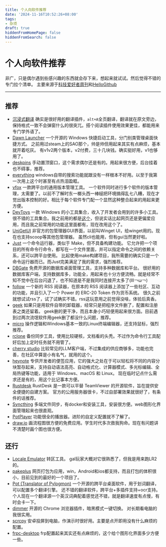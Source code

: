 ```yaml
---
title: 个人向软件推荐
date: '2024-11-16T10:52:26+08:00'
tags:
- 杂项
draft: true
hiddenFromHomePage: false
hiddenFromSearch: false
---
```


# 个人向软件推荐

非广，只是偶尔遇到些感兴趣的东西就会存下来，想起来就试试。然后觉得不错的专门拉个清单。
主要来源于[科技爱好者周刊](https://www.ruanyifeng.com/blog/weekly/)和[HelloGithub](https://hellogithub.com)

---

## 推荐

- [沉浸式翻译](https://immersivetranslate.com/zh-Hans/)
    确实是很好用的翻译插件，`alt+A`全页翻译，翻译就在原文旁边，保持格式一致不会弹窗什么的很突兀。搭个阅读插件使用效果更佳，都能用来专门学外语了。
- [Dawn Launcher](https://github.com/fanchenio/DawnLauncher)
    一个开源的 Windows 快捷启动工具，分门别类管理桌面快捷方式。
    之前用过steam上的SAO那个，帅是帅但用起来其实有点麻烦，基本就开着吃灰。
    有v1v2两个版本，v2付费，三十几块钱。确实挺好用，v1也够用了。
- [deskpins](https://deskpins.fileplanet.com/)
    手动置顶窗口，这个需求偶尔还是有的。用起来很方便，后台挂着也不碍事，推荐。
- [everything](https://www.voidtools.com/zh-cn/)
    windows自带的搜索功能就跟没有一样根本不好用。以至于我第一次用上这个时甚至有点热泪盈眶。
- [vfox](https://vfox.lhan.me/)
    一款跨平台的通用版本管理工具。
    一个软件同时进行多个软件的版本管理，太需要了。以前不了解时东一榔头西一棒槌把环境搞得乱七八糟，现在才觉出版本控制的好。相比于每个软件专门配一个显然这种整合起来的用起来更方便。
- [DevToys](https://devtoys.app/)
    一款 Windows 的小工具集合，收入了开发者会用到的许多小工具。
    很不错的工具集合。我之前用的都是[这个](https://it-tools.tech/)，但说实话比起网页还是更偏爱应用，而且我之前常用的功能这里面都有，现在改用这个了。
- [UniGetUI](https://github.com/marticliment/UniGetUI/tree/3.1.3)
    非官方的包管理器GUI界面，以前叫Winget UI，给winget用的。现在也支持scoop等其他包管理器。
    虽然cli也能用，但有gui当然更好啦。
- [Just](https://just.systems/)
    一个命令运行器，类似于 Make，但不具备构建功能。
    它允许把一个项目的所有命令行命令，都写在一个文件里面，并可以指定命令之间的依赖关系，还可以跨平台使用。
    比起使用make构建项目，我所需要的确实只是一个命令运行器而已。而Just完美满足了我的需求，强烈推荐。
- [DBGate](https://dbgate.org/)
    免费开源的数据库桌面管理工具，支持多种数据库和平台。
    很好用的数据库客户端，支持数据库多，功能全，用起来也十分方便流畅。就是经常不知不觉中在后台闪退了，也不知道是不是我同时连接开太多了(lll￢ω￢)
- [follow](app.follow.is)
    一个新的 RSS 阅读器，在原本的 RSS 阅读器上添加了一些社区、互动的功能，并且引入了一个 Power 的 ERC-20 Token 作为货币系统。
    很久之前就想试试rss了，试了试确实不错。rss这玩意用之前觉得没啥，体验后真香。
- [geek](https://geekuninstaller.com/)
    如果只是用软件自带的卸载器，经常只是把程序文件删了，配置和注册表之类还留着。
    geek删的更干净，而且本身小巧轻便用起来很方面。目前遇到过两次流氓软件用geek删了都没什么问题，推荐。
- [micro](https://github.com/zyedidia/micro)
    操作逻辑和Windows基本一致的Linux终端编辑器，还支持鼠标，强烈推荐。
- [rclone](https://rclone.org/)
    备份同步工具，使用比较硬核，文档看的头秃。不过作为命令行工具配好后加上定时任务就不用管了。
- [cherry studio](https://cherry-ai.com/)
    比较常见的LLM客户端，不过集成的供应商够多，功能也完善，在社区中算是小有名气，就用的这个。
- [heynote](https://github.com/heyman/heynote)
    专供开发者的便签应用，它的强大之处在于可以轻松将不同的内容分块暂存起来，支持自动语法高亮、自动格式化、计算器模式、多光标编辑、全局热键等功能，适用于 Windows、macOS 和 Linux。
    现在临时记点什么需求还是有的，用这个比记事本方便。
- [Rustdesk](https://rustdesk.com/zh/)
    RustDesk 是一款可以平替 TeamViewer 的开源软件，旨在提供安全便捷的自建方案。
    官方的公用服务器很卡，不过自部署效果就很好了，有条件的话推荐。
- [Syncthing](https://github.com/syncthing/syncthing)
    多端文件同步，有docker和安装工具，安装很方便。web图形化界面管理起来也很直观。
- [PotPlayer](PotPlayer)
    功能很全的播放器。进阶的自定义配置就不了解了。
- [draw.io](draw.io)
    画流程图很方便的免费应用。学生时代多次救我狗命。现在有问题讲不清楚时画个图也很方便。

## 还行

- [Locale Emulator](https://xupefei.github.io/Locale-Emulator/)
    转区工具。
    gal玩家大概对它很熟悉了，但我是用来跑LR2的。
- [pakeplus](https://www.pakeplus.com/)
    网页打包为应用，win，Android和ios都支持，而且打包的体积很小，目前见到的最好的一个项目了。
- [Pot (Translator of Pylogmon)](https://github.com/pot-app/pot-desktop)
    一个开源的跨平台桌面软件，用于划词翻译，可以配置多个翻译引擎。
    还不错的翻译软件，跨平台+多插件支持+ocr支持。个人现在一个翻译源一个英汉词典配着感觉还不错，就是翻译速度有点慢，有时会卡一下。
- [dimmer](https://github.com/slc3a2/dimmer)
    开源的 Chrome 浏览器插件，暗黑模式一键切换。
    对长期看电脑的我很实用。
- [scrcpy](https://github.com/Genymobile/scrcpy)
    安卓投屏到电脑，作演示时很好用。主要是点开即用没有什么麻烦的配置。
- [frpc-desktop](frpc-desktop)
    frp配置起来其实还有点麻烦的，这个给个图形化界面多少方便一些。
